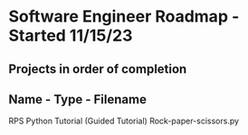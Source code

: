 # Software Engineer Roadmap - Started 11/15/23

## Projects in order of completion
## Name - Type - Filename
RPS Python Tutorial (Guided Tutorial) Rock-paper-scissors.py
